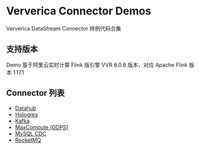 # Ververica Connector Demos

Ververica DataStream Connector 样例代码合集

## 支持版本
Demo 基于阿里云实时计算 Flink 版引擎 VVR 8.0.8 版本，对应 Apache Flink 版本 1.17.1

## Connector 列表
- [Datahub](https://help.aliyun.com/zh/flink/developer-reference/datahub-connector#section-kqf-vre-chj)
- [Hologres](https://help.aliyun.com/zh/flink/developer-reference/hologres-connector#section-0is-6vc-9bu)
- [Kafka](https://help.aliyun.com/zh/flink/developer-reference/kafka-connector#section-cda-o0m-bgb)
- [MaxCompute (ODPS)](https://help.aliyun.com/zh/flink/developer-reference/maxcompute-connector#p-tbb-6lm-jts)
- [MySQL CDC](https://help.aliyun.com/zh/flink/developer-reference/mysql-connector#section-7ot-i9o-dpz)
- [RocketMQ](https://help.aliyun.com/zh/flink/developer-reference/apsaramq-for-rocketmq-connector#section-19l-n0z-vn8)